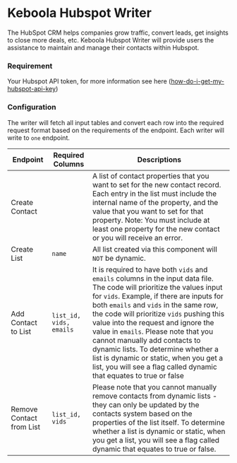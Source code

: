 # Keboola Hubspot Writer

The HubSpot CRM helps companies grow traffic, convert leads, get insights to close more deals, etc.
Keboola Hubspot Writer will provide users the assistance to maintain and manage their contacts within Hubspot.

### Requirement
Your Hubspot API token, for more information see here ([how-do-i-get-my-hubspot-api-key](https://knowledge.hubspot.com/integrations/how-do-i-get-my-hubspot-api-key))

### Configuration

The writer will fetch all input tables and convert each row into the required request format based on the requirements of the endpoint. Each writer will write to `one` endpoint. 

| Endpoint | Required Columns | Descriptions |
|-|-|-|
| Create Contact | |  A list of contact properties that you want to set for the new contact record. Each entry in the list must include the internal name of the property, and the value that you want to set for that property. Note: You must include at least one property for the new contact or you will receive an error. |
| Create List | `name` | All list created via this component will `NOT` be dynamic. |
| Add Contact to List | `list_id, vids, emails` | It is required to have both `vids` and `emails` columns in the input data file. The code will prioritize the values input for `vids`. Example, if there are inputs for both `emails` and `vids` in the same row, the code will prioritize `vids` pushing this value into the request and ignore the value in `emails`. Please note that you cannot manually add contacts to dynamic lists. To determine whether a list is dynamic or static, when you get a list, you will see a flag called dynamic that equates to true or false |
| Remove Contact from List | `list_id, vids` | Please note that you cannot manually remove contacts from dynamic lists - they can only be updated by the contacts system based on the properties of the list itself. To determine whether a list is dynamic or static, when you get a list, you will see a flag called dynamic that equates to true or false. |

